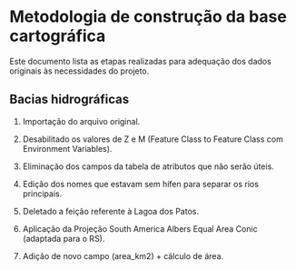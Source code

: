 # Metodologia de construção da base cartográfica

Este documento lista as etapas realizadas para adequação dos dados originais às necessidades do projeto.

## Bacias hidrográficas

1. Importação do arquivo original.

2. Desabilitado os valores de Z e M (Feature Class to Feature Class com Environment Variables).

3. Eliminação dos campos da tabela de atributos que não serão úteis.

4. Edição dos nomes que estavam sem hífen para separar os rios principais.

5. Deletado a feição referente à Lagoa dos Patos.

6. Aplicação da Projeção South America Albers Equal Area Conic (adaptada para o RS).

7. Adição de novo campo (area_km2) + cálculo de área.